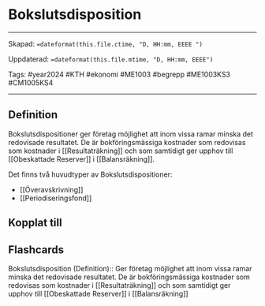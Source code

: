 # Bokslutsdisposition

---

Skapad: `=dateformat(this.file.ctime, "D, HH:mm, EEEE ")`

Uppdaterad: `=dateformat(this.file.mtime, "D, HH:mm, EEEE")`

Tags: #year2024 #KTH #ekonomi #ME1003 #begrepp #ME1003KS3 #CM1005KS4

---

## Definition

Bokslutsdispositioner ger företag möjlighet att inom vissa ramar minska det redovisade resultatet. De är bokföringsmässiga kostnader som redovisas som kostnader i [[Resultaträkning]] och som samtidigt ger upphov till [[Obeskattade Reserver]] i [[Balansräkning]].

Det finns två huvudtyper av Bokslutsdispositioner:

- [[Överavskrivning]]
- [[Periodiseringsfond]]

## Kopplat till

## Flashcards

Bokslutsdisposition (Definition):: Ger företag möjlighet att inom vissa ramar minska det redovisade resultatet. De är bokföringsmässiga kostnader som redovisas som kostnader i [[Resultaträkning]] och som samtidigt ger upphov till [[Obeskattade Reserver]] i [[Balansräkning]]
<!--SR:!2024-03-14,6,250!2024-03-20,13,290-->

